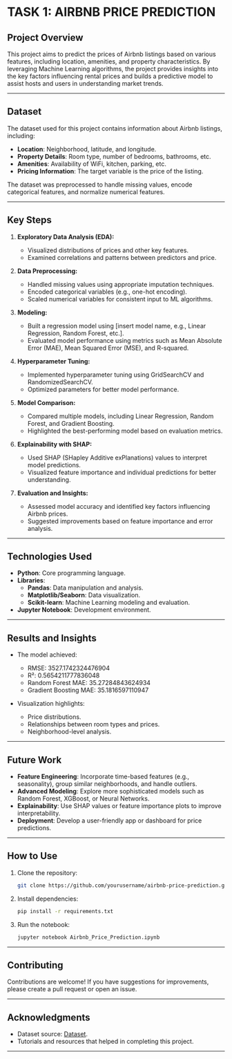 # TASK 1: AIRBNB PRICE PREDICTION


## **Project Overview**
This project aims to predict the prices of Airbnb listings based on various features, including location, amenities, and property characteristics. By leveraging Machine Learning algorithms, the project provides insights into the key factors influencing rental prices and builds a predictive model to assist hosts and users in understanding market trends.

---

## **Dataset**
The dataset used for this project contains information about Airbnb listings, including:
- **Location**: Neighborhood, latitude, and longitude.
- **Property Details**: Room type, number of bedrooms, bathrooms, etc.
- **Amenities**: Availability of WiFi, kitchen, parking, etc.
- **Pricing Information**: The target variable is the price of the listing.

The dataset was preprocessed to handle missing values, encode categorical features, and normalize numerical features.

---

## **Key Steps**

1. **Exploratory Data Analysis (EDA):**
   - Visualized distributions of prices and other key features.
   - Examined correlations and patterns between predictors and price.

2. **Data Preprocessing:**
   - Handled missing values using appropriate imputation techniques.
   - Encoded categorical variables (e.g., one-hot encoding).
   - Scaled numerical variables for consistent input to ML algorithms.

3. **Modeling:**
   - Built a regression model using [insert model name, e.g., Linear Regression, Random Forest, etc.].
   - Evaluated model performance using metrics such as Mean Absolute Error (MAE), Mean Squared Error (MSE), and R-squared.

4. **Hyperparameter Tuning:**
   - Implemented hyperparameter tuning using GridSearchCV and RandomizedSearchCV.
   - Optimized parameters for better model performance.

5. **Model Comparison:**
   - Compared multiple models, including Linear Regression, Random Forest, and Gradient Boosting.
   - Highlighted the best-performing model based on evaluation metrics.

6. **Explainability with SHAP:**
   - Used SHAP (SHapley Additive exPlanations) values to interpret model predictions.
   - Visualized feature importance and individual predictions for better understanding.

7. **Evaluation and Insights:**
   - Assessed model accuracy and identified key factors influencing Airbnb prices.
   - Suggested improvements based on feature importance and error analysis.

---

## **Technologies Used**
- **Python**: Core programming language.
- **Libraries**:
  - **Pandas**: Data manipulation and analysis.
  - **Matplotlib/Seaborn**: Data visualization.
  - **Scikit-learn**: Machine Learning modeling and evaluation.
- **Jupyter Notebook**: Development environment.

---

## **Results and Insights**
- The model achieved:
  - RMSE: 3527.1742324476904
  - R²: 0.5654211777836048
  - Random Forest MAE: 35.27284843624934
  - Gradient Boosting MAE: 35.1816597110947


- Visualization highlights:
  - Price distributions.
  - Relationships between room types and prices.
  - Neighborhood-level analysis.

---

## **Future Work**
- **Feature Engineering**: Incorporate time-based features (e.g., seasonality), group similar neighborhoods, and handle outliers.
- **Advanced Modeling**: Explore more sophisticated models such as Random Forest, XGBoost, or Neural Networks.
- **Explainability**: Use SHAP values or feature importance plots to improve interpretability.
- **Deployment**: Develop a user-friendly app or dashboard for price predictions.

---

## **How to Use**
1. Clone the repository:
   ```bash
   git clone https://github.com/yourusername/airbnb-price-prediction.git
   ```

2. Install dependencies:
   ```bash
   pip install -r requirements.txt
   ```

3. Run the notebook:
   ```bash
   jupyter notebook Airbnb_Price_Prediction.ipynb
   ```

---

## **Contributing**
Contributions are welcome! If you have suggestions for improvements, please create a pull request or open an issue.


---

## **Acknowledgments**
- Dataset source: [Dataset]((https://www.kaggle.com/datasets/airbnb/seattle)](https://www.kaggle.com/datasets/airbnb/seattle)).
- Tutorials and resources that helped in completing this project.

---
